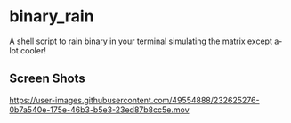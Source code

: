 # binary_rain
A shell script to rain binary in your terminal simulating the matrix except a-lot cooler!


## Screen Shots
https://user-images.githubusercontent.com/49554888/232625276-0b7a540e-175e-46b3-b5e3-23ed87b8cc5e.mov

